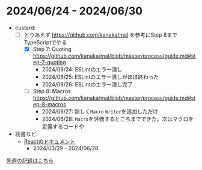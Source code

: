 # 2024/06/24 - 2024/06/30

- custard:
    - [ ] とりあえず <https://github.com/kanaka/mal> を参考にStep 8までTypeScriptでやる
        - [x] Step 7: Quoting <https://github.com/kanaka/mal/blob/master/process/guide.md#step-7-quoting>
            - 2024/06/24: ESLintのエラー潰し
            - 2024/06/25: ESLintのエラー潰しがほぼ終わった
            - 2024/06/26: ESLintのエラー潰し完了
        - [ ] Step 8: Macros <https://github.com/kanaka/mal/blob/master/process/guide.md#step-8-macros>
            - 2024/06/27: 新しく`Macro` `Writer`を追加しただけ
            - 2024/06/28: `Macro`を評価するところまでできた。次はマクロを定義するコードや
- 読書など:
    - [Reactのドキュメント](https://ja.react.dev/learn)
        - 2024/03/29 - 2024/06/28

[先週の記録はこちら](https://github.com/igrep/daily-commits/blob/72f19b4def6a5312789352678d2d4cdf035b4dd4/yesterday.md)
